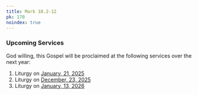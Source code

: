```yaml
---
title: Mark 10.2-12
pk: 170
noindex: true
---
```


### Upcoming Services

God willing, this Gospel will be proclaimed at the following services over the next year:


1. Liturgy on [January, 21, 2025](https://orthocal.info/readings/gregorian/2025/01/21/)
1. Liturgy on [December, 23, 2025](https://orthocal.info/readings/gregorian/2025/12/23/)
1. Liturgy on [January, 13, 2026](https://orthocal.info/readings/gregorian/2026/01/13/)
